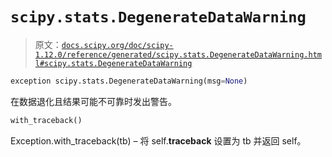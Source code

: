 # `scipy.stats.DegenerateDataWarning`

> 原文：[`docs.scipy.org/doc/scipy-1.12.0/reference/generated/scipy.stats.DegenerateDataWarning.html#scipy.stats.DegenerateDataWarning`](https://docs.scipy.org/doc/scipy-1.12.0/reference/generated/scipy.stats.DegenerateDataWarning.html#scipy.stats.DegenerateDataWarning)

```py
exception scipy.stats.DegenerateDataWarning(msg=None)
```

在数据退化且结果可能不可靠时发出警告。

```py
with_traceback()
```

Exception.with_traceback(tb) – 将 self.__traceback__ 设置为 tb 并返回 self。
